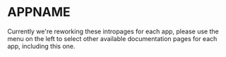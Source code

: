 # APPNAME

Currently we're reworking these intropages for each app, please use the menu on the left to select other available documentation pages for each app, including this one.
